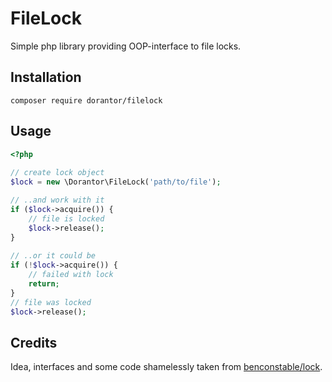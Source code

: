 # FileLock
Simple php library providing OOP-interface to file locks.

## Installation
`composer require dorantor/filelock`

## Usage

```php
<?php
 
// create lock object
$lock = new \Dorantor\FileLock('path/to/file');

// ..and work with it
if ($lock->acquire()) {
    // file is locked
    $lock->release();
}
 
// ..or it could be
if (!$lock->acquire()) {
    // failed with lock
    return;
}
// file was locked
$lock->release();
```

## Credits
Idea, interfaces and some code shamelessly taken from [benconstable/lock](https://github.com/BenConstable/lock).